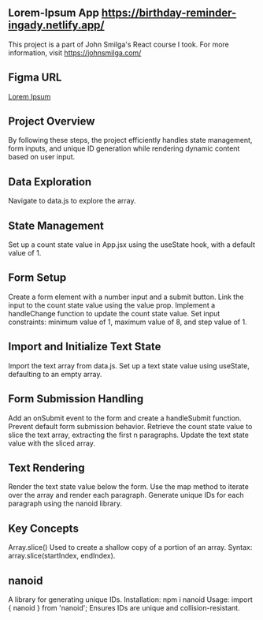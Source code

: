 ## Lorem-Ipsum App https://birthday-reminder-ingady.netlify.app/
This project is a part of John Smilga's React course I took. For more information, visit https://johnsmilga.com/

## Figma URL

[Lorem Ipsum](https://www.figma.com/file/JRDDc3aN6uiBS3yvjbkk0s/Lorem-ipsum?node-id=0%3A1&t=cLtQmBowNmb4V0jP-1)

## Project Overview

By following these steps, the project efficiently handles state management, form inputs, and unique ID generation while rendering dynamic content based on user input.

## Data Exploration

Navigate to data.js to explore the array.

## State Management

Set up a count state value in App.jsx using the useState hook, with a default value of 1.

## Form Setup

Create a form element with a number input and a submit button.
Link the input to the count state value using the value prop.
Implement a handleChange function to update the count state value.
Set input constraints: minimum value of 1, maximum value of 8, and step value of 1.

## Import and Initialize Text State

Import the text array from data.js.
Set up a text state value using useState, defaulting to an empty array.

## Form Submission Handling

Add an onSubmit event to the form and create a handleSubmit function.
Prevent default form submission behavior.
Retrieve the count state value to slice the text array, extracting the first n paragraphs.
Update the text state value with the sliced array.

## Text Rendering

Render the text state value below the form.
Use the map method to iterate over the array and render each paragraph.
Generate unique IDs for each paragraph using the nanoid library.

## Key Concepts

Array.slice()
Used to create a shallow copy of a portion of an array.
Syntax: array.slice(startIndex, endIndex).

## nanoid

A library for generating unique IDs.
Installation: npm i nanoid
Usage: import { nanoid } from 'nanoid';
Ensures IDs are unique and collision-resistant.
